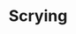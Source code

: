 ---
title: "Scrying"
permalink: /spells/scrying/
tags:
  - Spell
  - 5th Level
  - Divination
available_for:
  - Bard
  - Cleric
  - Druid
  - Warlock
  - Wizard
level: "5th Level"
school: "Divination"
comp:
  - V
  - S
  - M
material: "a focus worth at least 1,000 gp, such as a crystal ball, a silver mirror, or a font filled with holy water."
duration: "10 Minutes"
concentration: true
cast_time: "10 Minutes"
attack: "WIS Save"
description: |
  You can see and hear a particular creature you choose that is on the same plane of existence as you. The target must make a wisdom saving throw, which is modified by how well you know the target and the sort of physical connection you have to it. If a target knows you're casting this spell, it can fail the saving throw voluntarily if it wants to be observed.

  | Knowledge | Save Modifier |
  | :--- | :--- |
  | Secondhand (you have heard of the target) | +5 |
  | Firsthand (you have met the target) | +0 |
  | Familiar (you know the target well) | -5 |

  

  | Connection | Save Modifier |
  | :--- | :--- |
  | Likeness or picture | -2 |
  | Possession or garment | -4 |
  | Body part, lock of hair, bit of nail, or the like | -10 |

  On a successful save, the target isn't affected, and you can't use this spell against it again for 24 hours.

  On a failed save, the spell creates an invisible sensor within 10 feet of the target. You can see and hear through the sensor as if you were there. The sensor moves with the target, remaining within 10 feet of it for the duration. A creature that can see invisible objects sees the sensor as a luminous orb about the size of your fist.

  Instead of targeting a creature, you can choose a location you have seen before as the target of this spell. When you do, the sensor appears at that location and doesn't move.
excerpt: "You can see and hear a particular creature you choose that is on the same plane of existence as you."
source: "Basic Rules"
---